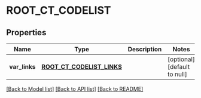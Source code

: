 # ROOT_CT_CODELIST

## Properties
Name | Type | Description | Notes
------------ | ------------- | ------------- | -------------
**var_links** | [**ROOT_CT_CODELIST_LINKS**](RootCtCodelistLinks.md) |  | [optional] [default to null]

[[Back to Model list]](../README.md#documentation-for-models) [[Back to API list]](../README.md#documentation-for-api-endpoints) [[Back to README]](../README.md)


